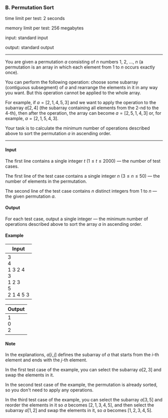 


### B. Permutation Sort


time limit per test: 2 seconds

memory limit per test: 256 megabytes

input: standard input

output: standard output

------



You are given a permutation $a$ consisting of $n$ numbers $1$, $2$, ..., $n$ (a permutation is an array in which each element from $1$ to $n$ occurs exactly once).

You can perform the following operation: choose some subarray (contiguous subsegment) of $a$ and rearrange the elements in it in any way you want. But this operation cannot be applied to the whole array.

For example, if $a = [2, 1, 4, 5, 3]$ and we want to apply the operation to the subarray $a[2, 4]$ (the subarray containing all elements from the $2$-nd to the $4$-th), then after the operation, the array can become $a = [2, 5, 1, 4, 3]$ or, for example, $a = [2, 1, 5, 4, 3]$.

Your task is to calculate the minimum number of operations described above to sort the permutation $a$ in ascending order.

------


#### Input


The first line contains a single integer $t$ ($1 \le t \le 2000$) — the number of test cases.

The first line of the test case contains a single integer $n$ ($3 \le n \le 50$) — the number of elements in the permutation.

The second line of the test case contains $n$ distinct integers from $1$ to $n$ — the given permutation $a$.


#### Output


For each test case, output a single integer — the minimum number of operations described above to sort the array $a$ in ascending order.


#### Example



| Input |
| ---- |
| 3<br />4<br />1 3 2 4<br />3<br />1 2 3<br />5<br />2 1 4 5 3 |

| Output |
| ---- |
| 1<br />0<br />2 |


#### Note


In the explanations, $a[i, j]$ defines the subarray of $a$ that starts from the $i$-th element and ends with the $j$-th element.

In the first test case of the example, you can select the subarray $a[2, 3]$ and swap the elements in it.

In the second test case of the example, the permutation is already sorted, so you don't need to apply any operations.

In the third test case of the example, you can select the subarray $a[3, 5]$ and reorder the elements in it so $a$ becomes $[2, 1, 3, 4, 5]$, and then select the subarray $a[1, 2]$ and swap the elements in it, so $a$ becomes $[1, 2, 3, 4, 5]$.